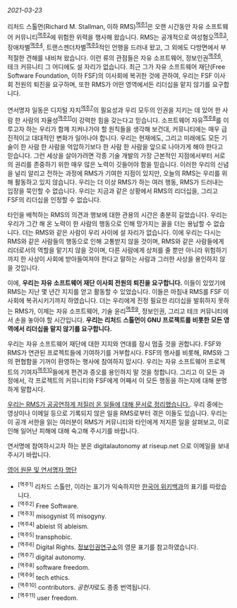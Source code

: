 *2021-03-23*

리처드 스톨먼(Richard M. Stallman, 이하 RMS)<sup>[역주1](#역주1)</sup>은 오랜 시간동안 자유 소프트웨어 커뮤니티<sup>[역주2](#역주2)</sup>에 위험한 위력을 행사해 왔습니다. RMS는 공개적으로 여성혐오<sup>[역주3](#역주3)</sup>, 장애차별<sup>[역주4](#역주4)</sup>, 트랜스젠더차별<sup>[역주5](#역주5)</sup>적인 언행을 드러내 왔고, 그 외에도 다방면에서 부적절한 견해를 내비쳐 왔습니다. 이런 류의 관점들은 자유 소프트웨어, 정보인권<sup>[역주6](#역주6)</sup>, 테크 커뮤니티 그 어디에도 설 자리가 없습니다. 최근 그가 자유 소프트웨어 재단(Free Software Foundation, 이하 FSF)의 이사회에 복귀한 것에 관하여, 우리는 FSF 이사회 전원의 퇴진을 요구하며, 또한 RMS가 어떤 영역에서든 리더십을 맡지 않기를 요구합니다.

연서명자 일동은 디지털 자치<sup>[역주7](#역주7)</sup>의 필요성과 우리 모두의 인권을 지키는 데 있어 한 사람 한 사람의 자율성<sup>[역주11](#역주11)</sup>이 강력한 힘을 갖는다고 믿습니다. 소프트웨어 자유<sup>[역주8](#역주8)</sup>를 이루고자 하는 우리가 함께 지켜나가야 할 원칙들을 생각해 보건대, 커뮤니티에는 매우 급진적이고 대대적인 변화가 일어나야 합니다. 우리는 현재에도, 그리고 미래에도 모든 기술이 한 사람 한 사람을 억압하기보다 한 사람 한 사람을 앞으로 나아가게 해야 한다고 믿습니다. 그런 세상을 살아가려면 각종 기술 개발의 가장 근본적인 지점에서부터 서로의 권리를 존중하기 위한 매우 많은 노력이 깃들어야 함을 믿습니다. 이러한 우리의 신념을 널리 알리고 전하는 과정에 RMS가 기여한 지점이 있지만, 오늘의 RMS는 우리를 위해 활동하고 있지 않습니다. 우리는 더 이상 RMS가 하는 여러 행동, RMS가 드러내는 입장을 묵인할 수 없습니다. 우리는 지금과 같은 상황에서 RMS의 리더십을, 그리고 FSF의 리더십을 인정할 수 없습니다.

타인을 배척하는 RMS의 의견과 행보에 대한 관용의 시간은 충분히 길었습니다. 우리는 우리가 그간 해 온 노력이 한 사람의 행동으로 인해 망가지는 꼴을 더는 용납할 수 없습니다. 더는 RMS와 같은 사람이 우리 사이에 설 자리가 없습니다. 이에 우리는 다시는 RMS와 같은 사람들의 행동으로 인해 고통받지 않을 것이며, RMS와 같은 사람들에게 리더로서의 역할을 맡기지 않을 것이며, 다른 사람에게 상처를 줄 뿐만 아니라 위험하기까지 한 사상이 사회에 받아들여져야 한다고 말하는 사람과 그러한 사상을 용인하지 않을 것입니다.

이에, **우리는 자유 소프트웨어 재단 이사회 전원의 퇴진을 요구합니다.** 이들이 있었기에 RMS는 지난 몇 년간 지지를 얻고 활동할 수 있었습니다. 이들은 마침내 RMS를 FSF 이사회에 복귀시키기까지 하였습니다. 더는 우리에게 진정 필요한 리더십을 발휘하지 못하는 RMS가, 이제는 자유 소프트웨어, 기술 윤리<sup>[역주9](#역주9)</sup>, 정보인권, 그리고 테크 커뮤니티에서 손을 놓아야 할 시간입니다. **우리는 리처드 스톨먼이 GNU 프로젝트를 비롯한 모든 영역에서 리더십을 맡지 않기를 요구합니다.**

우리는 자유 소프트웨어 재단에 대한 지지와 연대를 잠시 멈출 것을 권합니다. FSF와 RMS가 연관된 프로젝트들에 기여하기를 거부합시다. FSF의 행사를 비롯해, RMS와 그의 편협함을 기꺼이 환영하는 행사에 참여하지 맙시다. 우리는 자유 소프트웨어 프로젝트의 기여자<sup>[역주10](#역주10)</sup>들에게 편견과 증오를 용인하지 말 것을 청합니다. 그리고 이 모든 과정에서, 각 프로젝트의 커뮤니티와 FSF에게 어째서 이 모든 행동을 하는지에 대해 분명하게 말합시다.

[우리는 RMS가 공공연하게 저질러 온 일들에 대해 문서로 정리했습니다.][1]. 우리 중에는 영상이나 이메일 등으로 기록되지 않은 일을 RMS로부터 겪은 이들도 있습니다. 우리는 이 공개 서한을 읽는 여러분이 RMS가 커뮤니티와 타인에게 저지른 일을 살펴보고, 이로 인해 일어난 피해에 대해 숙고해 주시기를 바랍니다.

[1]: https://rms-open-letter.github.io/appendix.ko

연서명에 참여하시고자 하는 분은 digitalautonomy at riseup.net 으로 이메일을 보내 주시기 바랍니다.

[영어 원문 및 연서명자 명단](https://rms-open-letter.github.io)

* <a name="역주1"><sup>[역주1]</sup></a> 리차드 스톨만, 이라는 표기가 익숙하지만 [한국어 위키백과](https://ko.wikipedia.org/wiki/%EB%A6%AC%EC%B2%98%EB%93%9C_%EC%8A%A4%ED%86%A8%EB%A8%BC)의 표기를 따랐습니다.
* <a name="역주2"><sup>[역주2]</sup></a> Free Software.
* <a name="역주3"><sup>[역주3]</sup></a> misogynist 의 misogyny.
* <a name="역주4"><sup>[역주4]</sup></a> ableist 의 ableism.
* <a name="역주5"><sup>[역주5]</sup></a> transphobic.
* <a name="역주6"><sup>[역주6]</sup></a> Digital Rights. [정보인권연구소](https://idr.jinbo.net/)의 영문 표기를 참고하였습니다.
* <a name="역주7"><sup>[역주7]</sup></a> digital autonomy.
* <a name="역주8"><sup>[역주8]</sup></a> software freedom.
* <a name="역주9"><sup>[역주9]</sup></a> tech ethics.
* <a name="역주10"><sup>[역주10]</sup></a> contributors. *공헌자*로도 종종 번역됩니다.
* <a name="역주11"><sup>[역주11]</sup></a> user freedom.

